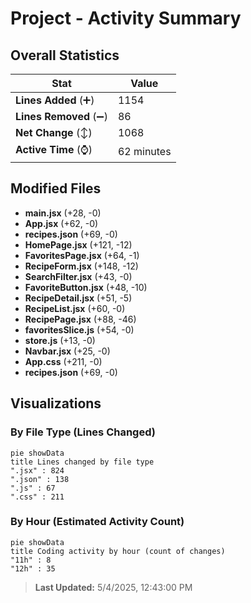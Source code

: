 # Project - Activity Summary 

## Overall Statistics

| Stat                   | Value                                                             |
| ---------------------- | ----------------------------------------------------------------- |
| **Lines Added** (➕)   | 1154                                          |
| **Lines Removed** (➖) | 86                                        |
| **Net Change** (↕)    | 1068                |
| **Active Time** (⌚)   | 62 minutes |


## Modified Files
- **main.jsx** (+28, -0)
- **App.jsx** (+62, -0)
- **recipes.json** (+69, -0)
- **HomePage.jsx** (+121, -12)
- **FavoritesPage.jsx** (+64, -1)
- **RecipeForm.jsx** (+148, -12)
- **SearchFilter.jsx** (+43, -0)
- **FavoriteButton.jsx** (+48, -10)
- **RecipeDetail.jsx** (+51, -5)
- **RecipeList.jsx** (+60, -0)
- **RecipePage.jsx** (+88, -46)
- **favoritesSlice.js** (+54, -0)
- **store.js** (+13, -0)
- **Navbar.jsx** (+25, -0)
- **App.css** (+211, -0)
- **recipes.json** (+69, -0)

## Visualizations

### By File Type (Lines Changed)

```mermaid
pie showData
title Lines changed by file type
".jsx" : 824
".json" : 138
".js" : 67
".css" : 211
```

### By Hour (Estimated Activity Count)

```mermaid
pie showData
title Coding activity by hour (count of changes)
"11h" : 8
"12h" : 35
```


> **Last Updated:** 5/4/2025, 12:43:00 PM